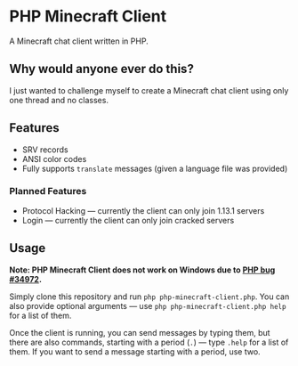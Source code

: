 # PHP Minecraft Client

A Minecraft chat client written in PHP.

## Why would anyone ever do this?

I just wanted to challenge myself to create a Minecraft chat client using only one thread and no classes.

## Features

- SRV records
- ANSI color codes
- Fully supports `translate` messages (given a language file was provided)

### Planned Features

- Protocol Hacking — currently the client can only join 1.13.1 servers
- Login — currently the client can only join cracked servers

## Usage

**Note: PHP Minecraft Client does not work on Windows due to [PHP bug #34972](https://bugs.php.net/bug.php?id=34972).**

Simply clone this repository and run `php php-minecraft-client.php`. You can also provide optional arguments — use `php php-minecraft-client.php help` for a list of them.

Once the client is running, you can send messages by typing them, but there are also commands, starting with a period (`.`) — type `.help` for a list of them. If you want to send a message starting with a period, use two.
